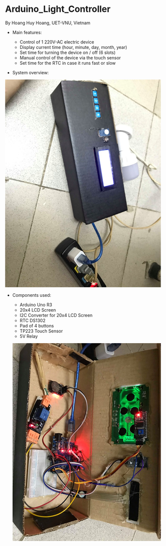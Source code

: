# Arduino_Light_Controller
By Hoang Huy Hoang, UET-VNU, Vietnam
- Main features:
  + Control of 1 220V-AC electric device 
  + Display current time (hour, minute, day, month, year)
  + Set time for turning the device on / off (6 slots)
  + Manual control of the device via the touch sensor
  + Set time for the RTC in case it runs fast or slow
  
  
- System overview:

![alt text](/image/72751413_1179619482242045_8107323517973823488_n.jpg)

- Components used:
  + Arduino Uno R3
  + 20x4 LCD Screen
  + I2C Converter for 20x4 LCD Screen
  + RTC DS1302
  + Pad of 4 buttons
  + TP223 Touch Sensor
  + 5V Relay
  
  ![alt text](/image/72321272_2384129848571660_1293922433371209728_n.jpg)

